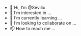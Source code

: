 - 👋 Hi, I’m @Sevilio
- 👀 I’m interested in ...
- 🌱 I’m currently learning ...
- 💞️ I’m looking to collaborate on ...
- 📫 How to reach me ...

<!---
Sevilio/Sevilio is a ✨ special ✨ repository because its `README.md` (this file) appears on your GitHub profile.
You can click the Preview link to take a look at your changes.
--->
